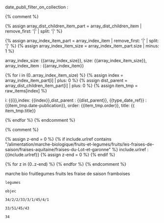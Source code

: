 
date_publi_filter_on_collection : 


{% comment %}
<!-- test display on current page -->
{% assign array_dist_children_item_part = array_dist_children_item | remove_first: '|' | split: '|' %}

{% assign array_index_item_part = array_index_item | remove_first: '|' | split: '|' %}
{% assign array_index_item_size = array_index_item_part.size | minus: 1 %}
<p>array_index_size: {{array_index_size}}, size: {{array_index_item_size}}, array_index_item : {{array_index_item}}</p>
{% for i in (0..array_index_item_size) %}
  {% assign index = array_index_item_part[i] | plus: 0 %}
  {% assign dist_parent = array_dist_children_item_part[i] | plus: 0 %}
  {% assign item_tmp = raw_items[index] %}
  <p> i: {{i}},index: {{index}},dist_parent : {{dist_parent}}, {{type_date_ref}} : {{item_tmp.date-publication}},
    order: {{item_tmp.order}}, title: {{ item_tmp.title}} </p>

{% endfor %}
{% endcomment %}


{% comment %}
<!-- test time iteration -->
<p>
{% assign z-end = 0 %}
{% if include.urlref contains "/alimentation/marche-biologique/fruits-et-legumes/fruits/les-fraises-de-saison/fraises-aquitaine/fraises-du-Lot-et-garonne" %}
  include.urlref : {{include.urlref}}
  {% assign z-end = 0 %}
{% endif %}
</p>
{% for z in (0..z-end) %}
{% endfor %}
{% endcomment %}

marche bio
  fruitlegumes
    fruits
      les fraise de saison
      framboises


    legumes

    objec 

    34/2/2/33/3/1/45/4/1

    33/51/45/43

    34

